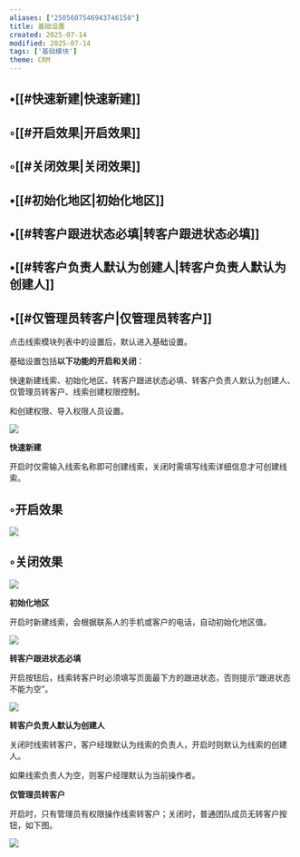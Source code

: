 ```yaml
---
aliases: ["2505607546943746150"]
title: 基础设置
created: 2025-07-14
modified: 2025-07-14
tags: ['基础模块']
theme: CRM
---
```


## •[[#快速新建|快速新建]]

## ◦[[#开启效果|开启效果]]

## ◦[[#关闭效果|关闭效果]]

## •[[#初始化地区|初始化地区]]

## •[[#转客户跟进状态必填|转客户跟进状态必填]]

## •[[#转客户负责人默认为创建人|转客户负责人默认为创建人]]

## •[[#仅管理员转客户|仅管理员转客户]]

点击线索模块列表中的设置后，默认进入基础设置。

基础设置包括**以下功能的开启和关闭**：

快速新建线索、初始化地区、转客户跟进状态必填、转客户负责人默认为创建人、仅管理员转客户、线索创建权限控制。

和创建权限、导入权限人员设置。

![](6ae88e95b51ab54e1cb0d1ea65ab1321.jpg)

**快速新建**

开启时仅需输入线索名称即可创建线索，关闭时需填写线索详细信息才可创建线索。

## ◦开启效果

![](949e73c1223f738db752f7d8cb79b1cb.jpg)

## ◦关闭效果

![](8598b1a447882e25d720988fe8ad1d4c.jpg)

**初始化地区**

开启时新建线索，会根据联系人的手机或客户的电话，自动初始化地区值。

![](da09cf88d7b1d56d0d16001d942191fc.jpg)

**转客户跟进状态必填**

开启按钮后，线索转客户时必须填写页面最下方的跟进状态，否则提示“跟进状态不能为空”。

![](d1343048ae86b7deae6480170257c59f.jpg)

**转客户负责人默认为创建人**

关闭时线索转客户，客户经理默认为线索的负责人，开启时则默认为线索的创建人。

如果线索负责人为空，则客户经理默认为当前操作者。

**仅管理员转客户**

开启时，只有管理员有权限操作线索转客户；关闭时，普通团队成员无转客户按钮，如下图。

![](520a55c00cd9d90f5138cf75225c21e2.jpg)